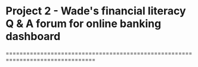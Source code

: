 # Project 2 - Wade's financial literacy Q & A forum for online banking dashboard
================================================================================
